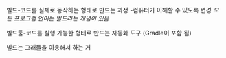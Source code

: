 빌드-코드를 실제로 동작하는 형태로 만드는 과정
-컴퓨터가 이해할 수 있도록 변경
*모든 프로그램 언어는 빌드라는 개념이 있음*

빌드툴-코드를 실행 가능한 형태로 만드는 자동화 도구 (Gradle이 포함 됨)

빌드는 그래들을 이용해서 하는 거